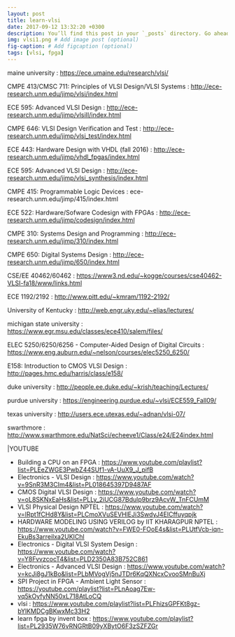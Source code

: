 ```yaml
---
layout: post
title: learn-vlsi
date: 2017-09-12 13:32:20 +0300
description: You’ll find this post in your `_posts` directory. Go ahead and edit it and re-build the site to see your changes. # Add post description (optional)
img: vlsi1.png # Add image post (optional)
fig-caption: # Add figcaption (optional)
tags: [vlsi, fpga]
---
```



maine university : https://ece.umaine.edu/research/vlsi/

CMPE 413/CMSC 711: Principles of VLSI Design/VLSI Systems : http://ece-research.unm.edu/jimp/vlsi/index.html

ECE 595: Advanced VLSI Design : http://ece-research.unm.edu/jimp/vlsiII/index.html

CMPE 646: VLSI Design Verification and Test : http://ece-research.unm.edu/jimp/vlsi_test/index.html

ECE 443: Hardware Design with VHDL (fall 2016) : http://ece-research.unm.edu/jimp/vhdl_fpgas/index.html

ECE 595: Advanced VLSI Design : http://ece-research.unm.edu/jimp/vlsi_synthesis/index.html

CMPE 415: Programmable Logic Devices : ece-research.unm.edu/jimp/415/index.html

ECE 522: Hardware/Sofware Codesign with FPGAs : http://ece-research.unm.edu/jimp/codesign/index.html

CMPE 310: Systems Design and Programming  : http://ece-research.unm.edu/jimp/310/index.html

CMPE 650: Digital Systems Design : http://ece-research.unm.edu/jimp/650/index.html

CSE/EE 40462/60462 : https://www3.nd.edu/~kogge/courses/cse40462-VLSI-fa18/www/links.html

ECE 1192/2192 : http://www.pitt.edu/~kmram/1192-2192/

University of Kentucky : http://web.engr.uky.edu/~elias/lectures/

michigan state university : https://www.egr.msu.edu/classes/ece410/salem/files/

ELEC 5250/6250/6256 - Computer-Aided Design of Digital Circuits : https://www.eng.auburn.edu/~nelson/courses/elec5250_6250/


E158: Introduction to CMOS VLSI Design : http://pages.hmc.edu/harris/class/e158/

duke university :  http://people.ee.duke.edu/~krish/teaching/Lectures/

purdue university : https://engineering.purdue.edu/~vlsi/ECE559_Fall09/

texas university : http://users.ece.utexas.edu/~adnan/vlsi-07/

swarthmore : http://www.swarthmore.edu/NatSci/echeeve1/Class/e24/E24index.html

|YOUTUBE

* Building a CPU on an FPGA : https://www.youtube.com/playlist?list=PLEeZWGE3PwbZ44SUf1-vA-UuX9_J_pifB
* Electronics - VLSI Design : https://www.youtube.com/watch?v=9SnR3M3CIm4&list=PL018645397D9487AF
* CMOS Digital VLSI Design : https://www.youtube.com/watch?v=oL8SKNxEaHs&list=PLLy_2iUCG87Bdulp9brz9AcvW_TnFCUmM
* VLSI Physical Design NPTEL : https://www.youtube.com/watch?v=lRpt1fCHd8Y&list=PLCmoXVuSEVHlEJi3SwdyJ4EICffuyqpjk
* HARDWARE MODELING USING VERILOG by IIT KHARAGPUR NPTEL : https://www.youtube.com/watch?v=FWE0-FOoE4s&list=PLUtfVcb-iqn-EkuBs3arreilxa2UKIChl
* Electronics - Digital VLSI System Design : https://www.youtube.com/watch?v=Y8FvvzcocT4&list=PLD2350A83B752C861
* Electronics - Advanced VLSI Design : https://www.youtube.com/watch?v=kcJi8gJ1kBo&list=PLbMVogVj5nJTDr6KqQXNcxCvooSMnBuXj
* SPI Project in FPGA - Ambient Light Sensor : https://youtube.com/playlist?list=PLnAoag7Ew-vq5kOyfyNN50xL718AtLoCQ
* vlsi : https://www.youtube.com/playlist?list=PLFhizsGPFKt8gz-bYlKMDCgBKwxMc33H2
* learn fpga by invent box : https://www.youtube.com/playlist?list=PL2935W76vRNGRtB09yXBytO6F3zSZFZGr


